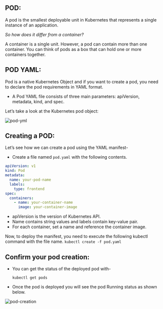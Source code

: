 ## POD:

A pod is the smallest deployable unit in Kubernetes that represents a single instance of an application.

*So how does it differ from a container?*

A container is a single unit. However, a pod can contain more than one container. You can think of pods as a box that can hold one or more containers together.

## POD YAML:

Pod is a native Kubernetes Object and if you want to create a pod, you need to declare the pod requirements in YAML format.

- A Pod YAML file consists of three main parameters: apiVersion, metadata, kind, and spec.

Let’s take a look at the Kubernetes pod object:

![pod-yml](https://github.com/Ayaan49/DevOps-learnings/assets/64208057/ac33d1b3-bee8-423d-9f96-f9f68878e55e)

## Creating a POD:

Let’s see how we can create a pod using the YAML manifest-

- Create a file named `pod.yaml` with the following contents.
```yaml
apiVersion: v1
kind: Pod
metadata:
  name: your-pod-name
  labels:
    type: frontend
spec:
  containers:
    - name: your-container-name
      image: your-container-image
```
- apiVersion is the version of Kubernetes API.
- Name contains string values and labels contain key-value pair.
- For each container, set a name and reference the container image.

Now, to deploy the manifest, you need to execute the following kubectl command with the file name. 
 `kubectl create -f pod.yaml`

## Confirm your pod creation:

- You can get the status of the deployed pod with-

  `kubectl get pods`

- Once the pod is deployed you will see the pod Running status as shown below.
  
![pod-creation](https://github.com/Ayaan49/DevOps-learnings/assets/64208057/26cd1841-289a-4fd7-8de1-31d771ce9fc6)


